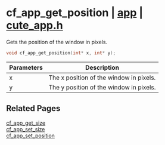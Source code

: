# cf_app_get_position | [app](https://github.com/RandyGaul/cute_framework/blob/master/docs/app/README.md) | [cute_app.h](https://github.com/RandyGaul/cute_framework/blob/master/include/cute_app.h)

Gets the position of the window in pixels.

```cpp
void cf_app_get_position(int* x, int* y);
```

Parameters | Description
--- | ---
x | The x position of the window in pixels.
y | The y position of the window in pixels.

## Related Pages

[cf_app_get_size](https://github.com/RandyGaul/cute_framework/blob/master/docs/app/cf_app_get_size.md)  
[cf_app_set_size](https://github.com/RandyGaul/cute_framework/blob/master/docs/app/cf_app_set_size.md)  
[cf_app_set_position](https://github.com/RandyGaul/cute_framework/blob/master/docs/app/cf_app_set_position.md)  
